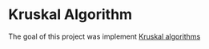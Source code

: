 # Kruskal Algorithm

The goal of this project was implement [Kruskal algorithms](https://en.wikipedia.org/wiki/Kruskal%27s_algorithm)
